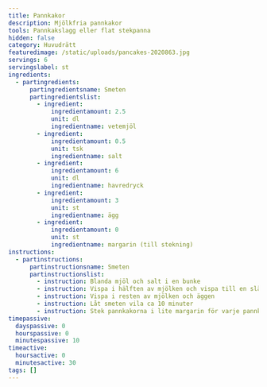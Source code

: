 ```yaml
---
title: Pannkakor
description: Mjölkfria pannkakor
tools: Pannkakslagg eller flat stekpanna
hidden: false
category: Huvudrätt
featuredimage: /static/uploads/pancakes-2020863.jpg
servings: 6
servingslabel: st
ingredients:
  - partingredients:
      partingredientsname: Smeten
      partingredientslist:
        - ingredient:
            ingredientamount: 2.5
            unit: dl
            ingredientname: vetemjöl
        - ingredient:
            ingredientamount: 0.5
            unit: tsk
            ingredientname: salt
        - ingredient:
            ingredientamount: 6
            unit: dl
            ingredientname: havredryck
        - ingredient:
            ingredientamount: 3
            unit: st
            ingredientname: ägg
        - ingredient:
            ingredientamount: 0
            unit: st
            ingredientname: margarin (till stekning)
instructions:
  - partinstructions:
      partinstructionsname: Smeten
      partinstructionslist:
        - instruction: Blanda mjöl och salt i en bunke
        - instruction: Vispa i hälften av mjölken och vispa till en slät smet
        - instruction: Vispa i resten av mjölken och äggen
        - instruction: Låt smeten vila ca 10 minuter
        - instruction: Stek pannkakorna i lite margarin för varje pannkaka
timepassive:
  dayspassive: 0
  hourspassive: 0
  minutespassive: 10
timeactive:
  hoursactive: 0
  minutesactive: 30
tags: []
---
```


